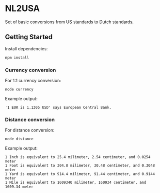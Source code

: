# NL2USA

Set of basic conversions from US standards to Dutch standards.

## Getting Started

Install dependencies:

```bash
npm install
```

### Currency conversion

For 1:1 currency conversion:

```bash
node currency
```

Example output:

```output
'1 EUR is 1.1305 USD' says European Central Bank.
```

### Distance conversion

For distance conversion:

```bash
node distance
```

Example output:

```output
1 Inch is equivalent to 25.4 milimeter, 2.54 centimeter, and 0.0254 meter
1 Foot is equivalent to 304.8 milimeter, 30.48 centimeter, and 0.3048 meter
1 Yard is equivalent to 914.4 milimeter, 91.44 centimeter, and 0.9144 meter
1 Mile is equivalent to 1609340 milimeter, 160934 centimeter, and 1609.34 meter
```

